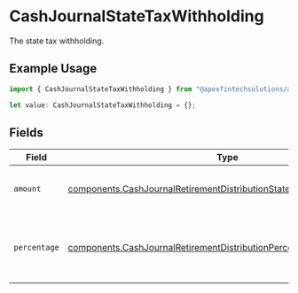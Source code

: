 # CashJournalStateTaxWithholding

The state tax withholding.

## Example Usage

```typescript
import { CashJournalStateTaxWithholding } from "@apexfintechsolutions/ascend-sdk/models/components";

let value: CashJournalStateTaxWithholding = {};
```

## Fields

| Field                                                                                                                                                          | Type                                                                                                                                                           | Required                                                                                                                                                       | Description                                                                                                                                                    | Example                                                                                                                                                        |
| -------------------------------------------------------------------------------------------------------------------------------------------------------------- | -------------------------------------------------------------------------------------------------------------------------------------------------------------- | -------------------------------------------------------------------------------------------------------------------------------------------------------------- | -------------------------------------------------------------------------------------------------------------------------------------------------------------- | -------------------------------------------------------------------------------------------------------------------------------------------------------------- |
| `amount`                                                                                                                                                       | [components.CashJournalRetirementDistributionStateTaxWithholdingAmount](../../models/components/cashjournalretirementdistributionstatetaxwithholdingamount.md) | :heavy_minus_sign:                                                                                                                                             | Fixed USD amount to withhold for taxes.                                                                                                                        | {<br/>"value": "1.23"<br/>}                                                                                                                                    |
| `percentage`                                                                                                                                                   | [components.CashJournalRetirementDistributionPercentage](../../models/components/cashjournalretirementdistributionpercentage.md)                               | :heavy_minus_sign:                                                                                                                                             | Percentage of total disbursement amount to withhold for taxes.                                                                                                 | {<br/>"value": "11.25"<br/>}                                                                                                                                   |
